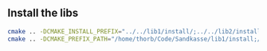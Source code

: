 ## Install the libs

```bash
cmake .. -DCMAKE_INSTALL_PREFIX="../../lib1/install/;../../lib2/install"
cmake .. -DCMAKE_PREFIX_PATH="/home/thorb/Code/Sandkasse/lib1/install;/home/thorb/Code/Sandkasse/lib2/install"
```
